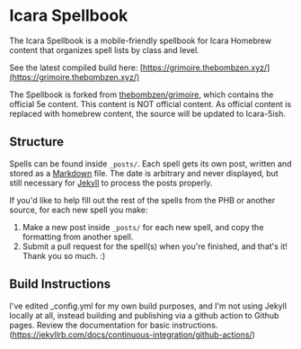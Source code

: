 # Icara Spellbook

The Icara Spellbook is a mobile-friendly spellbook for Icara Homebrew content that organizes spell lists by class and level.

See the latest compiled build here: [https://grimoire.thebombzen.xyz/](https://grimoire.thebombzen.xyz/)

The Spellbook is forked from [thebombzen/grimoire](https://github.com/thebombzen/grimoire/), which contains the official 5e content. This content is NOT official content. As official content is replaced with homebrew content, the source will be updated to Icara-5ish.

## Structure
Spells can be found inside `_posts/`. Each spell gets its own post, written and stored as a [Markdown](https://daringfireball.net/projects/markdown/basics) file. The date is arbitrary and never displayed, but still necessary for [Jekyll](https://jekyllrb.com) to process the posts properly.

If you'd like to help fill out the rest of the spells from the PHB or another source, for each new spell you make:

1. Make a new post inside `_posts/` for each new spell, and copy the formatting from another spell.
2. Submit a pull request for the spell(s) when you're finished, and that's it! Thank you so much. :)

## Build Instructions
I've edited _config.yml for my own build purposes, and I'm not using Jekyll locally at all, instead building and publishing via a github action to Github pages. Review the documentation for basic instructions. (https://jekyllrb.com/docs/continuous-integration/github-actions/)
